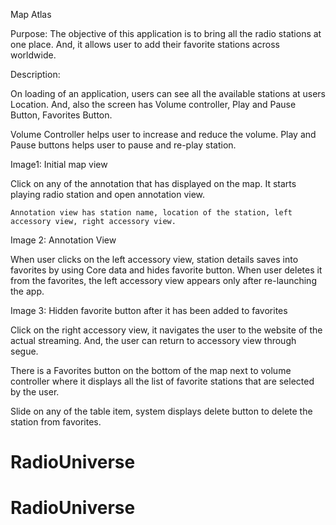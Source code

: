 
Map Atlas


Purpose: The objective of this application is to bring all the radio stations at one place. And, it allows user to add their favorite stations across worldwide.

Description: 

On loading of an application, users can see all the available stations at users 
Location. And, also the screen has Volume controller, Play and Pause Button, Favorites Button.

Volume Controller helps user to increase and reduce the volume.
Play and Pause buttons helps user to pause and re-play station.

 Image1: Initial map view 


 

Click on any of the annotation that has displayed on the map. It starts playing radio station and open annotation view. 

	Annotation view has station name, location of the station, left accessory view, right accessory view.

Image 2: Annotation View

 

When user clicks on the left accessory view, station details saves into favorites by using Core data and hides favorite button. When user deletes it from the favorites, the left accessory view appears only after re-launching the app.

Image 3: Hidden favorite button after it has been added to favorites

 




Click on the right accessory view, it navigates the user to the website of the actual streaming.  And, the user can return to accessory view through segue.


 

There is a Favorites button on the bottom of the map next to volume controller where it displays all the list of favorite stations that are selected by the user.



 



Slide on any of the table item, system displays delete button to delete the station from favorites.





# RadioUniverse
# RadioUniverse

